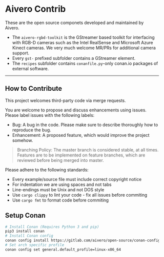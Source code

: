# Aivero Contrib

These are the open source componets developed and maintained by Aivero.

- The `aivero-rgbd-toolkit` is the GStreamer based toolkit for interfacing with RGB-D cameras such as the Intel RealSense and Microsoft Azure Kinect cameras. We very much welcome MR/PRs for additional camera support.
- Every `gst-` prefixed subfolder contains a GStreamer element.
- The `recipes` subfolder contains `conanfile.py`-only conan.io packages of external software.


----


## How to Contribute


This project welcomes third-party code via merge requests.

You are welcome to propose and discuss enhancements using issues. Please label issues with the following labels:

- Bug: A bug in the code. Please make sure to describe thoroughly how to reproduce the bug.
- Enhancement: A proposed feature, which would improve the project somehow.

> Branching Policy: The master branch is considered stable, at all times. Features are to be implemented on feature
> branches, which are reviewed before being merged into master.

Please adhere to the following standards:

- Every example/source file must include correct copyright notice
- For indentation we are using spaces and not tabs
- Line-endings must be Unix and not DOS style
- Use `cargo clippy` to lint your code - fix all issues before commiting
- Use `cargo fmt` to format code before commiting

## Setup Conan

```bash
# Install Conan (Requires Python 3 and pip)
pip3 install conan
# Install Conan config
conan config install https://gitlab.com/aivero/open-source/conan-config/-/archive/master/conan-config-master.tar.gz -sf conan-config-master
# Set arch specific profile
conan config set general.default_profile=linux-x86_64
```